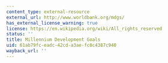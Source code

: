 ```yaml
---
content_type: external-resource
external_url: http://www.worldbank.org/mdgs/
has_external_license_warning: true
license: https://en.wikipedia.org/wiki/All_rights_reserved
status: ''
title: Millennium Development Goals
uid: 61ab79fc-eadc-42cd-a3ae-fc0c4387c940
wayback_url: ''
---
```

